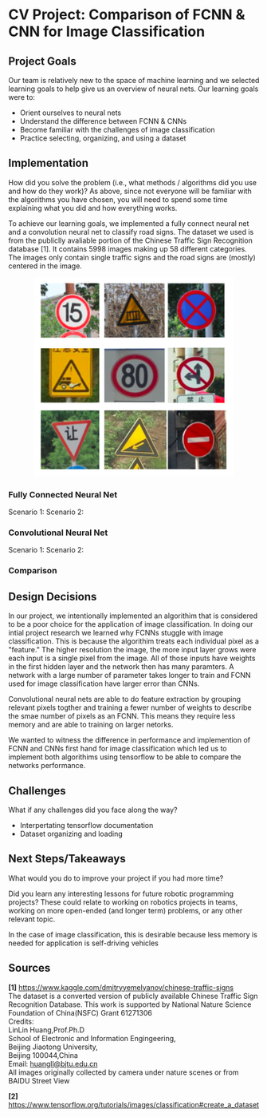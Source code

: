 # CV Project: Comparison of FCNN & CNN for Image Classification

## Project Goals

Our team is relatively new to the space of machine learning and we selected learning goals to help give us an overview of neural nets.  Our learning goals were to:

- Orient ourselves to neural nets
- Understand the difference between FCNN & CNNs
- Become familiar with the challenges of image classification
- Practice selecting, organizing, and using a dataset

## Implementation 
How did you solve the problem (i.e., what methods / algorithms did you use and how do they work)? As above, since not everyone will be familiar with the algorithms you have chosen, you will need to spend some time explaining what you did and how everything works.

To achieve our learning goals, we implemented a fully connect neural net and a convolution neural net to classify road signs. The dataset we used is from the publiclly avaliable portion of the Chinese Traffic Sign Recognition database [1].  It contains 5998 images making up 58 different categories.  The images only contain single traffic signs and the road signs are (mostly) centered in the image. 
<p align="center">
  <img width="400" height="400" src="https://github.com/vscheyer/computer_vision/blob/main/documentation/dataset.PNG">
</p>

### Fully Connected Neural Net
Scenario 1:
Scenario 2:

### Convolutional Neural Net
Scenario 1:
Scenario 2:

### Comparison

## Design Decisions
In our project, we intentionally implemented an algorithim that is considered to be a poor choice for the application of image classification. In doing our intial project research we learned why FCNNs stuggle with image classification.  This is because the algorithim treats each individual pixel as a "feature." The higher resolution the image, the more input layer grows were each input is a single pixel from the image.  All of those inputs have weights in the first hidden layer and the network then has many paramters.  A network with a large number of parameter takes longer to train and FCNN used for image classification have larger error than CNNs.

Convolutional neural nets are able to do feature extraction by grouping relevant pixels togther and training a fewer number of weights to describe the smae number of pixels as an FCNN.  This means they require less memory and are able to training on larger netorks.  

We wanted to witness the difference in performance and implemention of FCNN and CNNs first hand for image classification which led us to implement both algorithims using tensorflow to be able to compare the networks performance.

## Challenges
What if any challenges did you face along the way?
- Interpertating tensorflow documentation
- Dataset organizing and loading

## Next Steps/Takeaways
What would you do to improve your project if you had more time?

Did you learn any interesting lessons for future robotic programming projects? These could relate to working on robotics projects in teams, working on more open-ended (and longer term) problems, or any other relevant topic.

In the case of image classification, this is desirable because less memory is needed for application is self-driving vehicles

## Sources
**[1]** https://www.kaggle.com/dmitryyemelyanov/chinese-traffic-signs  
The dataset is a converted version of publicly available Chinese Traffic Sign Recognition Database.
This work is supported by National Nature Science Foundation of China(NSFC) Grant 61271306  
Credits:  
LinLin Huang,Prof.Ph.D  
School of Electronic and Information Engingeering,  
Beijing Jiaotong University,  
Beijing 100044,China  
Email: huangll@bjtu.edu.cn  
All images originally collected by camera under nature scenes or from BAIDU Street View  
 

**[2]** https://www.tensorflow.org/tutorials/images/classification#create_a_dataset
